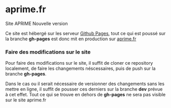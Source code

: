 # aprime.fr
Site APRIME Nouvelle version

Ce site est hébergé sur les serveur [Github Pages](https://pages.github.com), 
tout ce qui est poussé sur la branche **gh-pages** est donc mit en production sur [aprime.fr](http://aprime.fr)


### Faire des modifications sur le site

Pour faire des modifications sur le site, il suffit de cloner ce repository localement, de faire les changements
néscessaires, puis de push sur la branche **gh-pages**.

Dans le cas ou il serait nécessaire de versionner des changements sans les mettre en ligne, il suffit de pousser 
ces derniers sur la branche **dev** prévue à cet effet. Tout ce qui se trouve en dehors de **gh-pages** ne sera pas visible
sur le site aprime.fr

